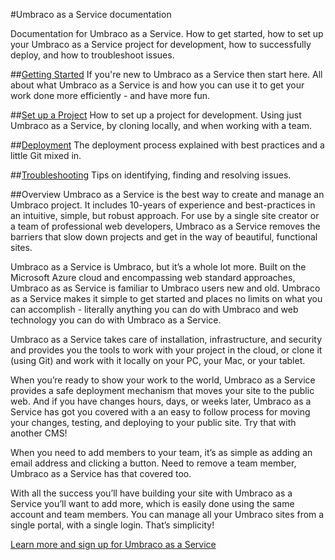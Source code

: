 #Umbraco as a Service documentation

Documentation for Umbraco as a Service. How to get started, how to set up your Umbraco as a Service project for development, how to successfully deploy, and how to troubleshoot issues.

##[Getting Started](Getting-Started/)
If you're new to Umbraco as a Service then start here. All about what Umbraco as a Service is and how you can use it to get your work done more efficiently - and have more fun.

##[Set up a Project](Set-Up/)
How to set up a project for development. Using just Umbraco as a Service, by cloning locally, and when working with a team.

##[Deployment](Deployment/)
The deployment process explained with best practices and a little Git mixed in.

##[Troubleshooting](Troubleshooting/)
Tips on identifying, finding and resolving issues.

##Overview
Umbraco as a Service is the best way to create and manage an Umbraco project. It includes 10-years of experience and best-practices in an intuitive, simple, but robust approach. For use by a single site creator or a team of professional web developers, Umbraco as a Service removes the barriers that slow down projects and get in the way of beautiful, functional sites.

Umbraco as a Service is Umbraco, but it’s a whole lot more. Built on the Microsoft Azure cloud and encompassing web standard approaches, Umbraco as as Service is familiar to Umbraco users new and old. Umbraco as a Service makes it simple to get started and places no limits on what you can accomplish - literally anything you can do with Umbraco and web technology you can do with Umbraco as a Service.

Umbraco as a Service takes care of installation, infrastructure, and security and provides you the tools to work with your project in the cloud, or clone it (using Git) and work with it locally on your PC, your Mac, or your tablet.

When you’re ready to show your work to the world, Umbraco as a Service provides a safe deployment mechanism that moves your site to the public web. And if you have changes hours, days, or weeks later, Umbraco as a Service has got you covered with a an easy to follow process for moving your changes, testing, and deploying to your public site. Try that with another CMS!

When you need to add members to your team, it’s as simple as adding an email address and clicking a button. Need to remove a team member, Umbraco as a Service has that covered too.

With all the success you’ll have building your site with Umbraco as a Service you’ll want to add more, which is easily done using the same account and team members. You can manage all your Umbraco sites from a single portal, with a single login.  That’s simplicity!

[Learn more and sign up for Umbraco as a Service](https://umbraco.com/cloud)
